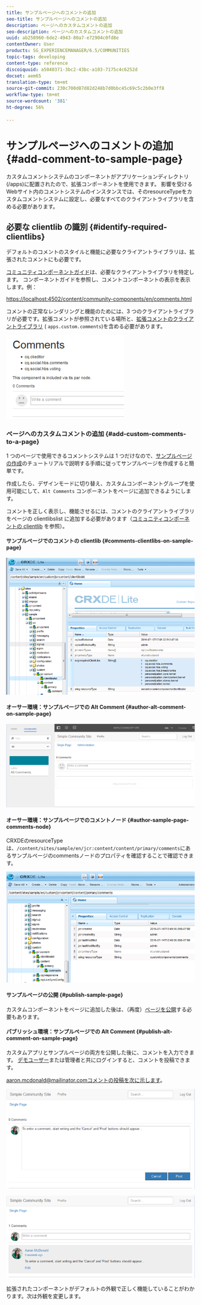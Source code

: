 ```yaml
---
title: サンプルページへのコメントの追加
seo-title: サンプルページへのコメントの追加
description: ページへのカスタムコメントの追加
seo-description: ページへのカスタムコメントの追加
uuid: ab258960-6de2-4943-80a7-e72904c0fd8e
contentOwner: User
products: SG_EXPERIENCEMANAGER/6.5/COMMUNITIES
topic-tags: developing
content-type: reference
discoiquuid: a5040371-3bc2-43bc-a103-7175c4c6252d
docset: aem65
translation-type: tm+mt
source-git-commit: 230c700d87d82d248b7d0bbc45c69c5c2b0e3ff8
workflow-type: tm+mt
source-wordcount: '381'
ht-degree: 56%

---
```



# サンプルページへのコメントの追加   {#add-comment-to-sample-page}

カスタムコメントシステムのコンポーネントがアプリケーションディレクトリ(/apps)に配置されたので、拡張コンポーネントを使用できます。 影響を受けるWebサイト内のコメントシステムのインスタンスでは、そのresourceTypeをカスタムコメントシステムに設定し、必要なすべてのクライアントライブラリを含める必要があります。

## 必要な clientlib の識別 {#identify-required-clientlibs}

デフォルトのコメントのスタイルと機能に必要なクライアントライブラリは、拡張されたコメントにも必要です。

[コミュニティコンポーネントガイド](/help/communities/components-guide.md)は、必要なクライアントライブラリを特定します。 コンポーネントガイドを参照し、コメントコンポーネントの表示を表示します。例：

[https://localhost:4502/content/community-components/en/comments.html](https://localhost:4502/content/community-components/en/comments.html)

コメントの正常なレンダリングと機能のためには、3 つのクライアントライブラリが必要です。拡張コメントが参照されている場所と、[拡張コメントのクライアントライブラリ](/help/communities/extend-create-components.md#create-a-client-library-folder) ( `apps.custom.comments`)を含める必要があります。

![chlimage_1-47](assets/chlimage_1-47.png)

### ページへのカスタムコメントの追加 {#add-custom-comments-to-a-page}

1 つのページで使用できるコメントシステムは 1 つだけなので、[サンプルページの作成](/help/communities/create-sample-page.md)のチュートリアルで説明する手順に従ってサンプルページを作成すると簡単です。

作成したら、デザインモードに切り替え、カスタムコンポーネントグループを使用可能にして、`Alt Comments` コンポーネントをページに追加できるようにします。

コメントを正しく表示し、機能させるには、コメントのクライアントライブラリをページの clientlibslist に追加する必要があります（[コミュニティコンポーネントの clientlib](/help/communities/clientlibs.md) を参照）。

#### サンプルページでのコメントの clientlib  {#comments-clientlibs-on-sample-page}

![chlimage_1-48](assets/chlimage_1-48.png)

#### オーサー環境：サンプルページでの Alt Comment {#author-alt-comment-on-sample-page}

![chlimage_1-49](assets/chlimage_1-49.png)

#### オーサー環境：サンプルページでのコメントノード {#author-sample-page-comments-node}

CRXDEのresourceTypeは、`/content/sites/sample/en/jcr:content/content/primary/comments`にあるサンプルページのcommentsノードのプロパティを確認することで確認できます。

![chlimage_1-50](assets/chlimage_1-50.png)

#### サンプルページの公開 {#publish-sample-page}

カスタムコンポーネントをページに追加した後は、（再度）[ページを公開](/help/communities/sites-console.md#publishing-the-site)する必要もあります。

#### パブリッシュ環境：サンプルページでの Alt Comment {#publish-alt-comment-on-sample-page}

カスタムアプリとサンプルページの両方を公開した後に、コメントを入力できます。 [デモユーザー](/help/communities/tutorials.md#demo-users)または管理者と共にログインすると、コメントを投稿できます。

aaron.mcdonald@mailinator.comコメントの投稿を次に示します。

![chlimage_1-51](assets/chlimage_1-51.png)

![chlimage_1-52](assets/chlimage_1-52.png)

拡張されたコンポーネントがデフォルトの外観で正しく機能していることがわかります。次は外観を変更します。